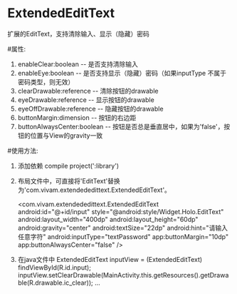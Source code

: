 # ExtendedEditText
扩展的EditText，支持清除输入、显示（隐藏）密码

#属性:
1. enableClear:boolean -- 是否支持清除输入
2. enableEye:boolean -- 是否支持显示（隐藏）密码（如果inputType 不属于密码类型，则无效）
3. clearDrawable:reference -- 清除按钮的drawable
4. eyeDrawable:reference -- 显示按钮的drawable
5. eyeOffDrawable:reference -- 隐藏按钮的drawable
6. buttonMargin:dimension -- 按钮的右边距
7. buttonAlwaysCenter:boolean -- 按钮是否总是垂直居中，如果为'false'，按钮的位置与View的gravity一致

#使用方法:
1. 添加依赖
  compile project(':library')

2. 布局文件中，可直接将'EditText'替换为'com.vivam.extendededittext.ExtendedEditText'。
  <LinearLayout mlns:android="http://schemas.android.com/apk/res/android"
      xmlns:app="http://schemas.android.com/apk/res-auto"
      android:layout_width="match_parent"
      android:layout_height="match_parent"
      android:orientation="vertical">
      
      <com.vivam.extendededittext.ExtendedEditText
          android:id="@+id/input"
          style="@android:style/Widget.Holo.EditText"
          android:layout_width="400dp"
          android:layout_height="60dp"
          android:gravity="center"
          android:textSize="22dp"
          android:hint="请输入任意字符"
          android:inputType="textPassword"
          app:buttonMargin="10dp"
          app:buttonAlwaysCenter="false" />
      
  </LinearLayout>
  
3. 在java文件中
  ExtendedEditText inputView = (ExtendedEditText) findViewById(R.id.input);
  inputView.setClearDrawable(MainActivity.this.getResources().getDrawable(R.drawable.ic_clear));
  ...

